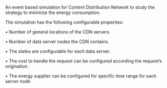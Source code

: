 An event based simulation for Content Distribution Network to study the strategy to minimize the energy consumption.

The simulation has the following configurable properties:

• Number of general locations of the CDN servers.

• Number of data server nodes the CDN contains.

• The states are configurable for each data server.

• The cost to handle the request can be configured according the request’s origination.

• The energy supplier can be configured for specific time range for each server node